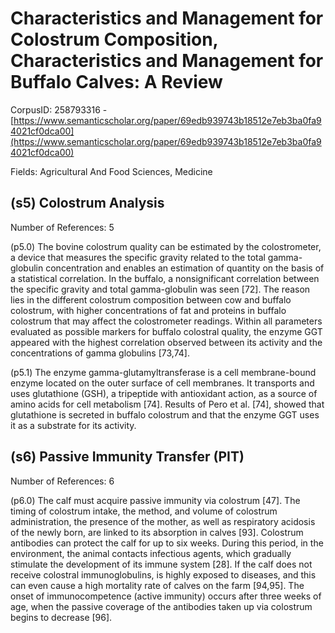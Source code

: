 # Characteristics and Management for Colostrum Composition, Characteristics and Management for Buffalo Calves: A Review

CorpusID: 258793316 - [https://www.semanticscholar.org/paper/69edb939743b18512e7eb3ba0fa94021cf0dca00](https://www.semanticscholar.org/paper/69edb939743b18512e7eb3ba0fa94021cf0dca00)

Fields: Agricultural And Food Sciences, Medicine

## (s5) Colostrum Analysis
Number of References: 5

(p5.0) The bovine colostrum quality can be estimated by the colostrometer, a device that measures the specific gravity related to the total gamma-globulin concentration and enables an estimation of quantity on the basis of a statistical correlation. In the buffalo, a nonsignificant correlation between the specific gravity and total gamma-globulin was seen [72]. The reason lies in the different colostrum composition between cow and buffalo colostrum, with higher concentrations of fat and proteins in buffalo colostrum that may affect the colostrometer readings. Within all parameters evaluated as possible markers for buffalo colostral quality, the enzyme GGT appeared with the highest correlation observed between its activity and the concentrations of gamma globulins [73,74].

(p5.1) The enzyme gamma-glutamyltransferase is a cell membrane-bound enzyme located on the outer surface of cell membranes. It transports and uses glutathione (GSH), a tripeptide with antioxidant action, as a source of amino acids for cell metabolism [74]. Results of Pero et al. [74], showed that glutathione is secreted in buffalo colostrum and that the enzyme GGT uses it as a substrate for its activity.
## (s6) Passive Immunity Transfer (PIT)
Number of References: 6

(p6.0) The calf must acquire passive immunity via colostrum [47]. The timing of colostrum intake, the method, and volume of colostrum administration, the presence of the mother, as well as respiratory acidosis of the newly born, are linked to its absorption in calves [93]. Colostrum antibodies can protect the calf for up to six weeks. During this period, in the environment, the animal contacts infectious agents, which gradually stimulate the development of its immune system [28]. If the calf does not receive colostral immunoglobulins, is highly exposed to diseases, and this can even cause a high mortality rate of calves on the farm [94,95]. The onset of immunocompetence (active immunity) occurs after three weeks of age, when the passive coverage of the antibodies taken up via colostrum begins to decrease [96].
